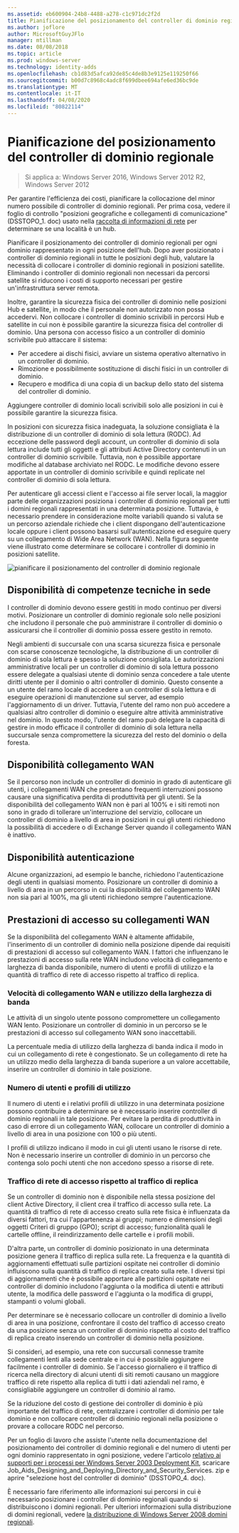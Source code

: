 ```yaml
---
ms.assetid: eb600904-24b8-4488-a278-c1c971dc2f2d
title: Pianificazione del posizionamento del controller di dominio regionale
ms.author: joflore
author: MicrosoftGuyJFlo
manager: mtillman
ms.date: 08/08/2018
ms.topic: article
ms.prod: windows-server
ms.technology: identity-adds
ms.openlocfilehash: cb1d83d5afca92de85c4de8b3e9125e119250f66
ms.sourcegitcommit: b00d7c8968c4adc8f699dbee694afe6ed36bc9de
ms.translationtype: MT
ms.contentlocale: it-IT
ms.lasthandoff: 04/08/2020
ms.locfileid: "80822114"
---
```

# <a name="planning-regional-domain-controller-placement"></a>Pianificazione del posizionamento del controller di dominio regionale

>Si applica a: Windows Server 2016, Windows Server 2012 R2, Windows Server 2012

Per garantire l'efficienza dei costi, pianificare la collocazione del minor numero possibile di controller di dominio regionali. Per prima cosa, vedere il foglio di controllo "posizioni geografiche e collegamenti di comunicazione" (DSSTOPO_1. doc) usato nella [raccolta di informazioni di rete](../../ad-ds/plan/Collecting-Network-Information.md) per determinare se una località è un hub.  
  
Pianificare il posizionamento dei controller di dominio regionali per ogni dominio rappresentato in ogni posizione dell'hub. Dopo aver posizionato i controller di dominio regionali in tutte le posizioni degli hub, valutare la necessità di collocare i controller di dominio regionali in posizioni satellite. Eliminando i controller di dominio regionali non necessari da percorsi satellite si riducono i costi di supporto necessari per gestire un'infrastruttura server remota.  
  
Inoltre, garantire la sicurezza fisica dei controller di dominio nelle posizioni Hub e satellite, in modo che il personale non autorizzato non possa accedervi. Non collocare i controller di dominio scrivibili in percorsi Hub e satellite in cui non è possibile garantire la sicurezza fisica del controller di dominio. Una persona con accesso fisico a un controller di dominio scrivibile può attaccare il sistema:  
  
- Per accedere ai dischi fisici, avviare un sistema operativo alternativo in un controller di dominio.  
- Rimozione e possibilmente sostituzione di dischi fisici in un controller di dominio.  
- Recupero e modifica di una copia di un backup dello stato del sistema del controller di dominio.  
  
Aggiungere controller di dominio locali scrivibili solo alle posizioni in cui è possibile garantire la sicurezza fisica.  
  
In posizioni con sicurezza fisica inadeguata, la soluzione consigliata è la distribuzione di un controller di dominio di sola lettura (RODC). Ad eccezione delle password degli account, un controller di dominio di sola lettura include tutti gli oggetti e gli attributi Active Directory contenuti in un controller di dominio scrivibile. Tuttavia, non è possibile apportare modifiche al database archiviato nel RODC. Le modifiche devono essere apportate in un controller di dominio scrivibile e quindi replicate nel controller di dominio di sola lettura.  
  
Per autenticare gli accessi client e l'accesso ai file server locali, la maggior parte delle organizzazioni posiziona i controller di dominio regionali per tutti i domini regionali rappresentati in una determinata posizione. Tuttavia, è necessario prendere in considerazione molte variabili quando si valuta se un percorso aziendale richiede che i client dispongano dell'autenticazione locale oppure i client possono basarsi sull'autenticazione ed eseguire query su un collegamento di Wide Area Network (WAN). Nella figura seguente viene illustrato come determinare se collocare i controller di dominio in posizioni satellite.  
  
![pianificare il posizionamento del controller di dominio regionale](media/Planning-Regional-Domain-Controller-Placement/49892c8c-2c99-4aab-92ba-808dbc8048e2.gif)  
  
## <a name="onsite-technical-expertise-availability"></a>Disponibilità di competenze tecniche in sede

I controller di dominio devono essere gestiti in modo continuo per diversi motivi. Posizionare un controller di dominio regionale solo nelle posizioni che includono il personale che può amministrare il controller di dominio o assicurarsi che il controller di dominio possa essere gestito in remoto.  
  
Negli ambienti di succursale con una scarsa sicurezza fisica e personale con scarse conoscenze tecnologiche, la distribuzione di un controller di dominio di sola lettura è spesso la soluzione consigliata. Le autorizzazioni amministrative locali per un controller di dominio di sola lettura possono essere delegate a qualsiasi utente di dominio senza concedere a tale utente diritti utente per il dominio o altri controller di dominio. Questo consente a un utente del ramo locale di accedere a un controller di sola lettura e di eseguire operazioni di manutenzione sul server, ad esempio l'aggiornamento di un driver. Tuttavia, l'utente del ramo non può accedere a qualsiasi altro controller di dominio o eseguire altre attività amministrative nel dominio. In questo modo, l'utente del ramo può delegare la capacità di gestire in modo efficace il controller di dominio di sola lettura nella succursale senza compromettere la sicurezza del resto del dominio o della foresta.  
  
## <a name="wan-link-availability"></a>Disponibilità collegamento WAN

Se il percorso non include un controller di dominio in grado di autenticare gli utenti, i collegamenti WAN che presentano frequenti interruzioni possono causare una significativa perdita di produttività per gli utenti. Se la disponibilità del collegamento WAN non è pari al 100% e i siti remoti non sono in grado di tollerare un'interruzione del servizio, collocare un controller di dominio a livello di area in posizioni in cui gli utenti richiedono la possibilità di accedere o di Exchange Server quando il collegamento WAN è inattivo.  
  
## <a name="authentication-availability"></a>Disponibilità autenticazione

Alcune organizzazioni, ad esempio le banche, richiedono l'autenticazione degli utenti in qualsiasi momento. Posizionare un controller di dominio a livello di area in un percorso in cui la disponibilità del collegamento WAN non sia pari al 100%, ma gli utenti richiedono sempre l'autenticazione.  
  
## <a name="logon-performance-over-wan-links"></a>Prestazioni di accesso su collegamenti WAN

Se la disponibilità del collegamento WAN è altamente affidabile, l'inserimento di un controller di dominio nella posizione dipende dai requisiti di prestazioni di accesso sul collegamento WAN. I fattori che influenzano le prestazioni di accesso sulla rete WAN includono velocità di collegamento e larghezza di banda disponibile, numero di utenti e profili di utilizzo e la quantità di traffico di rete di accesso rispetto al traffico di replica.  
  
### <a name="wan-link-speed-and-bandwidth-utilization"></a>Velocità di collegamento WAN e utilizzo della larghezza di banda

Le attività di un singolo utente possono compromettere un collegamento WAN lento. Posizionare un controller di dominio in un percorso se le prestazioni di accesso sul collegamento WAN sono inaccettabili.  
  
La percentuale media di utilizzo della larghezza di banda indica il modo in cui un collegamento di rete è congestionato. Se un collegamento di rete ha un utilizzo medio della larghezza di banda superiore a un valore accettabile, inserire un controller di dominio in tale posizione.  
  
### <a name="number-of-users-and-usage-profiles"></a>Numero di utenti e profili di utilizzo

Il numero di utenti e i relativi profili di utilizzo in una determinata posizione possono contribuire a determinare se è necessario inserire controller di dominio regionali in tale posizione. Per evitare la perdita di produttività in caso di errore di un collegamento WAN, collocare un controller di dominio a livello di area in una posizione con 100 o più utenti.  
  
I profili di utilizzo indicano il modo in cui gli utenti usano le risorse di rete. Non è necessario inserire un controller di dominio in un percorso che contenga solo pochi utenti che non accedono spesso a risorse di rete.  
  
### <a name="logon-network-traffic-vs-replication-traffic"></a>Traffico di rete di accesso rispetto al traffico di replica

Se un controller di dominio non è disponibile nella stessa posizione del client Active Directory, il client crea il traffico di accesso sulla rete. La quantità di traffico di rete di accesso creato sulla rete fisica è influenzata da diversi fattori, tra cui l'appartenenza ai gruppi; numero e dimensioni degli oggetti Criteri di gruppo (GPO); script di accesso; funzionalità quali le cartelle offline, il reindirizzamento delle cartelle e i profili mobili.  
  
D'altra parte, un controller di dominio posizionato in una determinata posizione genera il traffico di replica sulla rete. La frequenza e la quantità di aggiornamenti effettuati sulle partizioni ospitate nei controller di dominio influiscono sulla quantità di traffico di replica creato sulla rete. I diversi tipi di aggiornamenti che è possibile apportare alle partizioni ospitate nei controller di dominio includono l'aggiunta o la modifica di utenti e attributi utente, la modifica delle password e l'aggiunta o la modifica di gruppi, stampanti o volumi globali.  
  
Per determinare se è necessario collocare un controller di dominio a livello di area in una posizione, confrontare il costo del traffico di accesso creato da una posizione senza un controller di dominio rispetto al costo del traffico di replica creato inserendo un controller di dominio nella posizione.  
  
Si consideri, ad esempio, una rete con succursali connesse tramite collegamenti lenti alla sede centrale e in cui è possibile aggiungere facilmente i controller di dominio. Se l'accesso giornaliero e il traffico di ricerca nella directory di alcuni utenti di siti remoti causano un maggiore traffico di rete rispetto alla replica di tutti i dati aziendali nel ramo, è consigliabile aggiungere un controller di dominio al ramo.  
  
Se la riduzione del costo di gestione dei controller di dominio è più importante del traffico di rete, centralizzare i controller di dominio per tale dominio e non collocare controller di dominio regionali nella posizione o provare a collocare RODC nel percorso.  
  
Per un foglio di lavoro che assiste l'utente nella documentazione del posizionamento dei controller di dominio regionali e del numero di utenti per ogni dominio rappresentato in ogni posizione, vedere l'articolo [relativo ai supporti per i processi per Windows Server 2003 Deployment Kit](https://go.microsoft.com/fwlink/?LinkID=102558), scaricare Job_Aids_Designing_and_Deploying_Directory_and_Security_Services. zip e aprire "selezione host del controller di dominio" (DSSTOPO_4. doc).  
  
È necessario fare riferimento alle informazioni sui percorsi in cui è necessario posizionare i controller di dominio regionali quando si distribuiscono i domini regionali. Per ulteriori informazioni sulla distribuzione di domini regionali, vedere [la distribuzione di Windows Server 2008 domini regionali](https://technet.microsoft.com/library/cc755118.aspx).  

